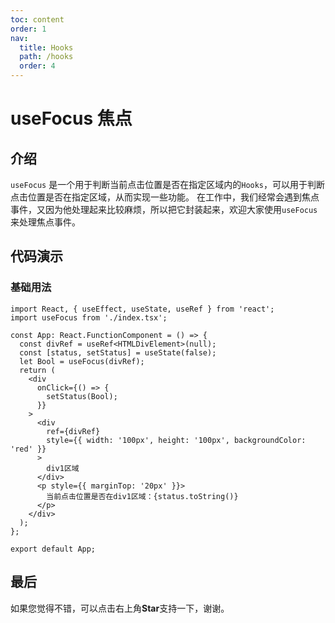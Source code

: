 ```yaml
---
toc: content
order: 1
nav:
  title: Hooks
  path: /hooks
  order: 4
---
```


# useFocus 焦点
## 介绍

`useFocus` 是一个用于判断当前点击位置是否在指定区域内的`Hooks`，可以用于判断点击位置是否在指定区域，从而实现一些功能。
在工作中，我们经常会遇到焦点事件，又因为他处理起来比较麻烦，所以把它封装起来，欢迎大家使用`useFocus`来处理焦点事件。
## 代码演示

### 基础用法
```tsx
import React, { useEffect, useState, useRef } from 'react';
import useFocus from './index.tsx';

const App: React.FunctionComponent = () => {
  const divRef = useRef<HTMLDivElement>(null);
  const [status, setStatus] = useState(false);
  let Bool = useFocus(divRef);
  return (
    <div
      onClick={() => {
        setStatus(Bool);
      }}
    >
      <div
        ref={divRef}
        style={{ width: '100px', height: '100px', backgroundColor: 'red' }}
      >
        div1区域
      </div>
      <p style={{ marginTop: '20px' }}>
        当前点击位置是否在div1区域：{status.toString()}
      </p>
    </div>
  );
};

export default App;
```
## 最后

如果您觉得不错，可以点击右上角**Star**支持一下，谢谢。